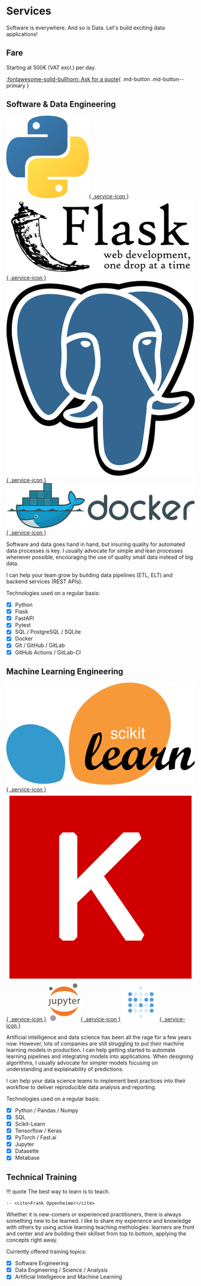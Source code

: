 # Services

Software is everywhere. And so is Data. Let's build exciting data applications!

## Fare

Starting at 500€ (VAT excl.) per day.

[:fontawesome-solid-bullhorn: Ask for a quote](/contact/){ .md-button .md-button--primary }

## Software & Data Engineering

[![Python Logo](../static/company/python.svg "Python"){ .service-icon }](https://www.python.org)
[![Flask Logo](../static/company/flask.svg "Flask"){ .service-icon }](https://palletsprojects.com/p/flask/)
[![PostgreSQL Logo](../static/company/postgresql.svg "PostgreSQL"){ .service-icon }](https://www.postgresql.org)
[![Docker Logo](../static/company/docker.svg "Docker"){ .service-icon }](https://www.docker.com)

Software and data goes hand in hand, but insuring quality for automated data
processes is key. I usually advocate for simple and lean processes whenever
possible, encouraging the use of quality small data instead of big data.

I can help your team grow by building data pipelines (ETL, ELT) and backend
services (REST APIs).

Technologies used on a regular basis:

- [x] Python
- [x] Flask
- [x] FastAPI
- [x] Pytest
- [x] SQL / PostgreSQL / SQLite
- [x] Docker
- [x] Git / GitHub / GitLab
- [x] GitHub Actions / GitLab-CI

## Machine Learning Engineering

[![Scikit-Learn Logo](../static/company/scikit-learn.svg "Scikit-Learn"){ .service-icon }](https://scikit-learn.org)
[![Keras Logo](../static/company/keras.svg "Keras"){ .service-icon }](https://keras.io)
[![Jupyter Logo](../static/company/jupyter.svg "Jupyter"){ .service-icon }](https://jupyter.org)
[![Metabase Logo](../static/company/metabase.svg "Metabase"){ .service-icon }](https://www.metabase.com)

Artificial intelligence and data science has been all the rage for a few years now.
However, lots of companies are still struggling to put their machine learning
models in production. I can help getting started to automate learning pipelines
and integrating models into applications. When designing algorithms, I usually
advocate for simpler models focusing on understanding and explainability of predictions.

I can help your data science teams to implement best practices into their workflow
to deliver reproducible data analysis and reporting.

Technologies used on a regular basis:

- [x] Python / Pandas / Numpy
- [x] SQL
- [x] Scikit-Learn
- [x] Tensorflow / Keras
- [x] PyTorch / Fast.ai
- [x] Jupyter
- [x] Datasette
- [x] Metabase

## Technical Training

!!! quote
    The best way to learn is to teach.

    -- <cite>Frank Oppenheimer</cite>

Whether it is new-comers or experienced practitioners, there is always something
new to be learned. I like to share my experience and knowledge with others by
using active learning teaching methologies: learners are front and center and
are building their skillset from top to bottom, applying the concepts right away.

Currently offered training topics:

- [x] Software Engineering
- [x] Data Engineering / Science / Analysis
- [x] Artificial Intelligence and Machine Learning
